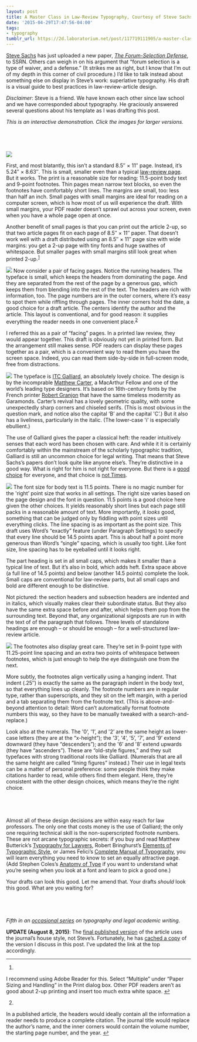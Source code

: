 ```yaml
---
layout: post
title: A Master Class in Law-Review Typography, Courtesy of Steve Sachs
date: '2015-04-29T17:47:56-04:00'
tags:
- typography
tumblr_url: https://2d.laboratorium.net/post/117719111905/a-master-class-in-law-review-typography
---
```

[Steve Sachs](https://law.duke.edu/fac/sachs/) has just uploaded a new paper, [_The Forum-Selection Defense_](http://www.stevesachs.com/Sachs_ForumSelectionDefense_2015_04_22a.pdf), to SSRN. Others can weigh in on his argument that “forum selection is a type of waiver, and a defense.” (It strikes me as right, but I know that I’m out of my depth in this corner of civil procedure.) I’d like to talk instead about something else on display in Steve’s work: superlative typography. His draft is a visual guide to best practices in law-review-article design.

_Disclaimer_: Steve is a friend. We have known each other since law school and we have corresponded about typography. He graciously answered several questions about his template as I was drafting this post.

_This is an interactive demonstration. Click the images for larger versions._

## &nbsp;

[![](http://laboratorium.net/images/sachs-1-sm.png)](#)

First, and most blatantly, this isn’t a standard 8.5″ × 11″ page. Instead, it’s 5.24″ × 8.63″. This is small, smaller even than a typical [law-review page](http://2d.laboratorium.net/post/109634119215/all-the-print-that-fits). But it works. The print is a reasonable size for reading: 11.5-point body text and 9-point footnotes. Thin pages mean narrow text blocks, so even the footnotes have comfortably short lines. The margins are small, too: less than half an inch. Small pages with small margins are ideal for reading on a computer screen, which is how most of us will experience the draft. With small margins, your PDF reader doesn’t sprawl out across your screen, even when you have a whole page open at once.

Another benefit of small pages is that you can print out the article 2-up, so that two article pages fit on each page of 8.5″ × 11″ paper. That doesn’t work well with a draft distributed using an 8.5″ × 11″ page size with wide margins: you get a 2-up page with tiny fonts and huge swathes of whitespace. But smaller pages with small margins still look great when printed 2-up.<sup id="fnref:2"><a href="#fn:2" class="footnote-ref" role="doc-noteref">1</a></sup>

[![](http://laboratorium.net/images/sachs-2-sm.png)](#) Now consider a pair of facing pages. Notice the running headers. The typeface is small, which keeps the headers from dominating the page. And they are separated from the rest of the page by a generous gap, which keeps them from blending into the rest of the text. The headers are rich with information, too. The page numbers are in the outer corners, where it’s easy to spot them while riffling through pages. The inner corners hold the date, a good choice for a draft article. The centers identify the author and the article. This layout is conventional, and for good reason: it supplies everything the reader needs in one convenient place.<sup id="fnref:1"><a href="#fn:1" class="footnote-ref" role="doc-noteref">2</a></sup>

I referred this as a pair of “facing” pages. In a printed law review, they would appear together. This draft is obviously not yet in printed form. But the arrangement still makes sense. PDF readers can display these pages together as a pair, which is a convenient way to read them you have the screen space. Indeed, you can read them side-by-side in full-screen mode, free from distractions.

[![](http://laboratorium.net/images/sachs-3-sm.png)](#) The typeface is [ITC Galliard](http://en.wikipedia.org/wiki/Galliard_(typeface)), an absolutely lovely choice. The design is by the incomprable [Matthew Carter](http://en.wikipedia.org/wiki/Matthew_Carter), a MacArthur Fellow and one of the world’s leading type designers. It’s based on 16th-century fonts by the French printer [Robert Granjon](http://en.wikipedia.org/wiki/Robert_Granjon) that have the same timeless modernity as Garamonds. Carter’s revival has a lovely geometric quality, with some unexpectedly sharp corners and chiseled serifs. (This is most obvious in the question mark, and notice also the capital ‘B’ and the capital 'C’.) But it also has a liveliness, particularly in the italic. (The lower-case 'i’ is especially ebullient.)

The use of Galliard gives the paper a classical heft: the reader intuitively senses that each word has been chosen with care. And while it it is certainly comfortably within the mainstream of the scholarly typographic tradition, Galliard is still an uncommon choice for legal writing. That means that Steve Sachs’s papers don’t look quite like anyone else’s. They’re distinctive in a good way. What is right for him is not right for everyone. But there is a [good choice](http://2d.laboratorium.net/post/113188304890/uncle-sam-wants-you-to-use-good-fonts) for everyone, and that choice is [not Times](http://2d.laboratorium.net/post/107177930945/times-out).

[![](http://laboratorium.net/images/sachs-4-sm.png)](#) The font size for body text is 11.5 points. There is no magic number for the 'right’ point size that works in all settings. The right size varies based on the page design and the font in question. 11.5 points is a good choice here given the other choices. It yields reasonably short lines but each page still packs in a reasonable amount of text. More importantly, it _looks_ good, something that can be judged only by fiddling with point sizes until everything clicks. The line spacing is as important as the point size. This draft uses Word’s “exactly” feature (under Paragraph Settings) to specify that every line should be 14.5 points apart. This is about half a point more generous than Word’s “single” spacing, which is usually too tight. Like font size, line spacing has to be eyeballed until it looks right.

The part heading is set in all small caps, which makes it smaller than a typical line of text. But it’s also in bold, which adds heft. Extra space above (a full line of 14.5 points) and below (another 14.5 points) complete the look. Small caps are conventional for law-review parts, but all small caps and bold are different enough to be distinctive.

Not pictured: the section headers and subsection headers are indented and in italics, which visually makes clear their subordinate status. But they also have the same extra space before and after, which helps them pop from the surrounding text. Beyond that, any organizational signposts are run in with the text of of the paragraph that follows. Three levels of standalone headings are enough – or should be enough – for a well-structured law-review article.

[![](http://laboratorium.net/images/sachs-5-sm.png)](#) The footnotes also display great care. They’re set in 9-point type with 11.25-point line spacing and an extra two points of whitespace between footnotes, which is just enough to help the eye distinguish one from the next.

More subtly, the footnotes align vertically using a hanging indent. That indent (.25″) is exactly the same as the paragraph indent in the body text, so that everything lines up cleanly. The footnote numbers are in regular type, rather than superscripts, and they sit on the left margin, with a period and a tab separating them from the footnote text. (This is above-and-beyond attention to detail: Word can’t automatically format footnote numbers this way, so they have to be manually tweaked with a search-and-replace.)

Look also at the numerals. The '0’, '1’, and '2’ are the same height as lower-case letters (they are at the “x-height”); the '3’, '4’, '5’, '7’, and '9’ extend downward (they have “descenders”); and the '6’ and '8’ extend upwards (they have “ascenders”). These are “old-style figures,” and they suit typefaces with strong traditional roots like Galliard. (Numerals that are all the same height are called “lining figures” instead.) Their use in legal texts can be a matter of personal preference: some people think they make citations harder to read, while others find them elegant. Here, they’re consistent with the other design choices, which means they’re the right choice.

## &nbsp;

Almost all of these design decisions are within easy reach for law professors. The only one that costs money is the use of Galliard; the only one requiring technical skill is the non-superscripted footnote numbers. These are not arcane typographic secrets: if you buy and read Matthew Butterick’s [Typography for Lawyers](http://typographyforlawyers.com/about.html), Robert Bringhurst’s [Elements of Typographic Style](http://www.amazon.com/Elements-Typographic-Style-Robert-Bringhurst/dp/0881791326), or James Felici’s [Complete Manual of Typography](http://www.amazon.com/Complete-Manual-Typography-Setting-Perfect/dp/0321127307/), you will learn everything you need to know to set an equally attractive page. (Add Stephen Coles’s [Anatomy of Type](http://www.amazon.com/Anatomy-Type-Graphic-Guide-Typefaces/dp/0062203126/) if you want to understand what you’re seeing when you look at a font and learn to pick a good one.)

Your drafts can look this good. Let me amend that. Your drafts _should_ look this good. What are you waiting for?

## &nbsp;

_Fifth in an [occasional series](http://2d.laboratorium.net/tagged/typography) on typography and legal academic writing_.

**UPDATE (August 8, 2015)**: The [final published version](http://papers.ssrn.com/sol3/papers.cfm?abstract_id=2597911) of the article uses the journal’s house style, not Steve’s. Fortunately, he has [cached a copy](http://www.stevesachs.com/Sachs_ForumSelectionDefense_2015_04_22a.pdf) of the version I discuss in this post. I’ve updated the link at the top accordingly.

* * *

1. 

I recommend using Adobe Reader for this. Select “Multiple” under “Paper Sizing and Handling” in the Print dialog box. Other PDF readers aren’t as good about 2-up printing and insert too much extra white space.&nbsp;[↩︎](#fnref:2)

2. 

In a published article, the headers would ideally contain all the information a reader needs to produce a complete citation. The journal title would replace the author’s name, and the inner corners would contain the volume number, the starting page number, and the year.&nbsp;[↩︎](#fnref:1)

